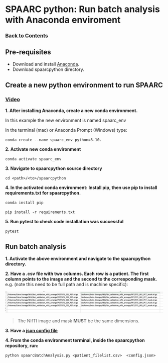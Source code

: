 # SPAARC python: Run batch analysis with Anaconda enviroment

### [Back to Contents](README.md)

## Pre-requisites 

- Download and install [Anaconda](https://www.anaconda.com/products/distribution).
- Download spaarcpython directory.

## Create a new python environment to run SPAARC

### [Video](videos/1_c_SPAARC_python_setup_conda_enviroment.mp4)

**1. After installing Anaconda, create a new conda environment.** 

In this example the new environment is named spaarc_env

In the terminal (mac) or Anaconda Prompt (Windows) type:  

```commandline
conda create --name spaarc_env python=3.10. 
```


**2. Activate new conda environment** 

```commandline
conda activate spaarc_env
```

**3. Navigate to spaarcpython source directory**

```commandline
cd <path>/<to>/spaarcpython
```


**4. In the **activated** conda environment:
Install pip, then use pip to install requirements.txt for spaarcpython.** 


```commandline
conda install pip       
```
```commandline
pip install -r requirements.txt
```

**5. Run pytest to check code installation was successful**
```commandline
pytest
```

## Run batch analysis 


**1. Activate the above environment and navigate to the spaarcpython directory.**

**2. Have a .csv file with two columns. Each row is a patient. The first column points
to the image and the second to the corresponding mask.** e.g. (note this need to be full path and is machine specific): 


<img src="attachments/batch_nifti_csv.png" width="900">

> The  NIfTI image and mask **MUST** be the same dimensions. 

**3. Have a [json config file](2_a_SPAARC_json_config.md)**


**4. From the conda environment terminal, inside the spaarcpython repository, run:**

```
python spaarcBatchAnalysis.py <patient_filelist.csv>  <config.json>
```



<br><br><br><br><br><br><br><br><br><br><br><br><br><br><br><br><br><br><br><br><br>




